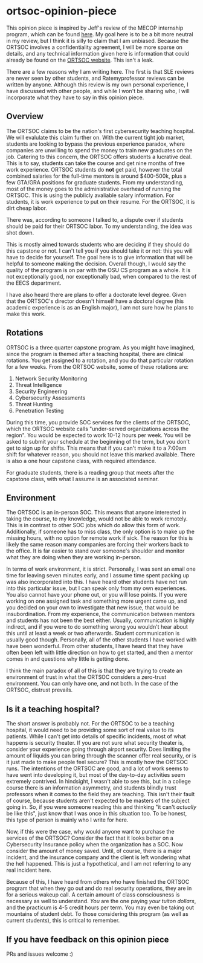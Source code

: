 # ortsoc-opinion-piece

This opinion piece is inspired by Jeff's review of the MECOP internship program, which can be found [here](https://github.com/solderq35/mecop-opinion-piece). My goal here is to be a bit more neutral in my review, but I think it is silly to claim that I am unbiased. Because the ORTSOC involves a confidentiality agreement, I will be more sparse on details, and any technical information given here is information that could already be found on the [ORTSOC website](https://web.archive.org/web/20231030164257/https://ortsoc.oregonstate.edu/students). This isn't a leak.

There are a few reasons why I am writing here. The first is that SLE reviews are never seen by other students, and Ratemyprofessor reviews can be written by anyone. Although this review is my own personal experience, I have discussed with other people, and while I won't be sharing who, I will incorporate what they have to say in this opinion piece.

## Overview
The ORTSOC claims to be the nation's first cybersecurity teaching hospital. We will evalulate this claim further on. With the current tight job market, students are looking to bypass the previous experience paradox, where companies are unwilling to spend the money to train new graduates on the job. Catering to this concern, the ORTSOC offers students a lucrative deal. This is to say, students can take the course and get nine months of free work experience. ORTSOC students do **not** get paid, however the total combined salaries for the full-time mentors is around $400-500k, plus a few GTA/GRA positions for graduate students. From my understanding, most of the money goes to the administrative overhead of running the ORTSOC. This is using the publicly avaliable salary information. For students, it is work experience to put on their resume. For the ORTSOC, it is dirt cheap labor.

There was, according to someone I talked to, a dispute over if students should be paid for their ORTSOC labor. To my understanding, the idea was shot down.

This is mostly aimed towards students who are deciding if they should do this capstone or not. I can't tell you if you should take it or not: this you will have to decide for yourself. The goal here is to give information that will be helpful to someone making the decision. Overall though, I would say the quality of the program is on par with the OSU CS program as a whole. It is not exceptionally good, nor exceptionally bad, when compared to the rest of the EECS department.

I have also heard there are plans to offer a doctorate level degree. Given that the ORTSOC's director doesn't himself have a doctoral degree (his academic experience is as an English major), I am not sure how he plans to make this work. 

## Rotations

ORTSOC is a three quarter capstone program. As you might have imagined, since the program is themed after a teaching hospital, there are clinical rotations. You get assigned to a rotation, and you do that particular rotation for a few weeks. From the ORTSOC website, some of these rotations are:
1. Network Security Monitoring
2. Threat Intelligence
3. Security Engineering
4. Cybersecurity Assessments
5. Threat Hunting
6. Penetration Testing

During this time, you provide SOC services for the clients of the ORTSOC, which the ORTSOC website calls "under-served organizations across the region". You would be expected to work 10-12 hours per week. You will be asked to submit your schedule at the beginning of the term, but you don't get to sign up for shifts. This means that if you can't make it to a 7:00am shift for whatever reason, you should not leave this marked available. There is also a one hour capstone class, with required attendance.

For graduate students, there is a reading group that meets after the capstone class, with what I assume is an associated seminar. 

## Environment

The ORTSOC is an in-person SOC. This means that anyone interested in taking the course, to my knowledge, would not be able to work remotely. This is in contrast to other SOC jobs which do allow this form of work. Additionally, if someone has to miss class, the only option is to make up the missing hours, with no option for remote work if sick. The reason for this is likely the same reason many companies are forcing their workers back to the office. It is far easier to stand over someone's shoulder and monitor what they are doing when they are working in-person. 

In terms of work environment, it is strict. Personally, I was sent an email one time for leaving seven minutes early, and I assume time spent packing up was also incorporated into this. I have heard other students have not run into this particular issue, but I can speak only from my own experiences. You also cannot have your phone out, or you will lose points. If you were working on one assigned task and something more urgent came up, and you decided on your own to investigate that new issue, that would be insubordination. From my experience, the communication between mentors and students has not been the best either. Usually, communication is highly indirect, and if you were to do something wrong you wouldn't hear about this until at least a week or two afterwards. Student communication is usually good though. Personally, all of the other students I have worked with have been wonderful. From other students, I have heard that they have often been left with little direction on how to get started, and then a mentor comes in and questions why little is getting done.

I think the main paradox of all of this is that they are trying to create an environment of trust in what the ORTSOC considers a zero-trust environment. You can only have one, and not both. In the case of the ORTSOC, distrust prevails. 

## Is it a teaching hospital?

The short answer is probably not. For the ORTSOC to be a teaching hospital, it would need to be providing some sort of real value to its patients. While I can't get into details of specific incidents, most of what happens is security theater. If you are not sure what security theater is, consider your experience going through airport security. Does limiting the amount of liquids you can bring through the scanner offer real security, or is it just made to make people feel secure? This is mostly how the ORTSOC runs. The intentions of the ORTSOC are good, and a lot of work seems to have went into developing it, but most of the day-to-day activities seem extremely contrived. In hindsight, I wasn't able to see this, but in a college course there is an information asymmetry, and students blindly trust professors when it comes to the field they are teaching. This isn't their fault of course, because students aren't expected to be masters of the subject going in. So, if you were someone reading this and thinking "it can't *actually* be like this", just know that I was once in this situation too. To be honest, this type of person is mainly who I write for here.

Now, if this were the case, why would anyone want to purchase the services of the ORTSOC? Consider the fact that it looks better on a Cybersecurity Insurance policy when the organization has a SOC. Now consider the amount of money saved. Until, of course, there is a major incident, and the insurance company and the client is left wondering what the hell happened. This is just a hypothetical, and I am not referring to any real incident here.

Because of this, I have heard from others who have finished the ORTSOC program that when they go out and do real security operations, they are in for a serious wakeup call. A certain amount of class consciousness is necessary as well to understand. *You* are the one paying *your tuiton dollars*, and the practicum is 4-5 credit hours per term. You may even be taking out mountains of student debt. To those considering this program (as well as current students), this is critical to remember.

## If you have feedback on this opinion piece
PRs and issues welcome :)
